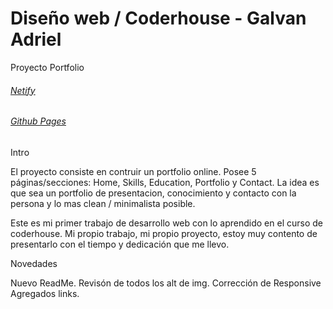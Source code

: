 # Diseño web / Coderhouse - Galvan Adriel

Proyecto Portfolio

###### [Netify](https://cheerful-dragon-37e1d8.netlify.app/)

###### [Github Pages](https://adrogalvan.github.io/Galvan_Adriel_Proyecto_Final/)



Intro 

El proyecto consiste en contruir un portfolio online. Posee 5 páginas/secciones: Home, Skills, Education, Portfolio y Contact. La idea es que sea un portfolio de presentacion, conocimiento y contacto con la persona y lo mas clean / minimalista posible.

Este es mi primer trabajo de desarrollo web con lo aprendido en el curso de coderhouse. Mi propio trabajo, mi propio proyecto, estoy muy contento de presentarlo con el tiempo y dedicación que me llevo.


Novedades

Nuevo ReadMe.
Revisón de todos los alt de img.
Corrección de Responsive
Agregados links.
